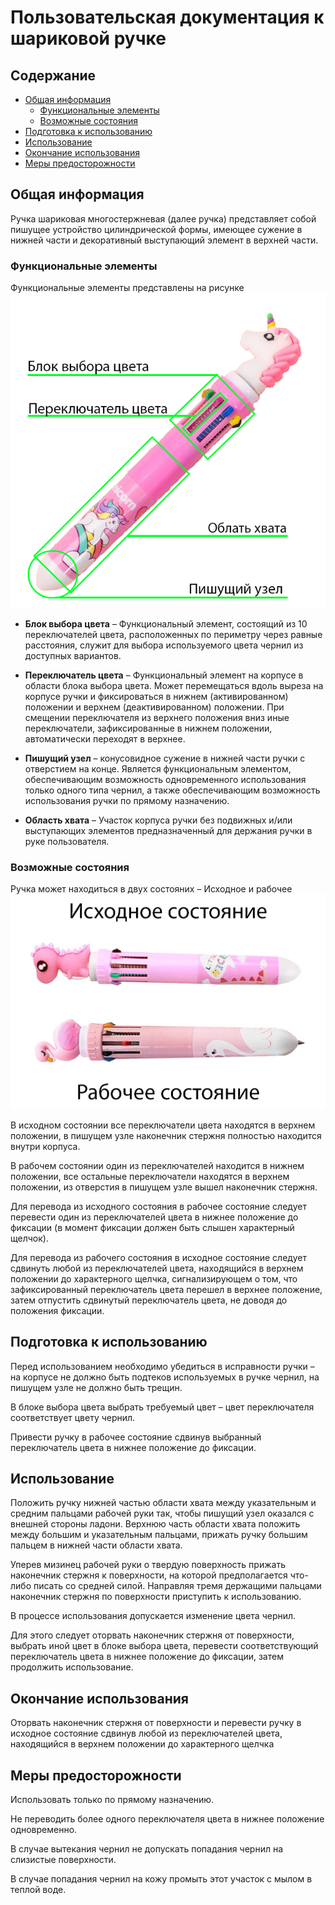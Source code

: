 # Пользовательская документация к шариковой ручке

## Содержание

- [Общая информация](#общая-информация)
  - [Функциональные элементы](#функциональные-элементы)
  - [Возможные состояния](#возможные-состояния)
- [Подготовка к использованию](#подготовка-к-использованию)
- [Использование](#использование)
- [Окончание использования](#окончание-использования)
- [Меры предосторожности](#меры-предосторожности)

## Общая информация

Ручка шариковая многостержневая (далее ручка) представляет собой пишущее устройство цилиндрической формы, имеющее сужение в нижней части и декоративный выступающий элемент в верхней части.

### Функциональные элементы

Функциональные элементы представлены на рисунке
![функциональные элементы](/img1.png)

- **Блок выбора цвета** – Функциональный элемент, состоящий из 10 переключателей цвета, расположенных по периметру через равные расстояния, служит для выбора используемого цвета чернил из доступных вариантов.

- **Переключатель цвета** – Функциональный элемент на корпусе в области блока выбора цвета. Может перемещаться вдоль выреза на корпусе ручки и фиксироваться в нижнем (активированном) положении и верхнем (деактивированном) положении. При смещении переключателя из верхнего положения вниз иные переключатели, зафиксированные в нижнем положении, автоматически переходят в верхнее.
  
- **Пишущий узел** – конусовидное сужение в нижней части ручки с отверстием на конце. Является функциональным элементом, обеспечивающим возможность одновременного использования только одного типа чернил, а также обеспечивающим возможность использования ручки по прямому назначению.
  
- **Область хвата** – Участок корпуса ручки без подвижных и/или выступающих элементов предназначенный для держания ручки в руке пользователя.

### Возможные состояния

Ручка может находиться в двух состояних – Исходное и рабочее
![Возможные состояния](/img2.png)

В исходном состоянии все переключатели цвета находятся в верхнем положении, в пишущем узле наконечник стержня полностью находится внутри корпуса.

В рабочем состоянии один из переключателей находится в нижнем положении, все остальные переключатели находятся в верхнем положении, из отверстия в пишущем узле вышел наконечник стержня.

Для перевода из исходного состояния в рабочее состояние следует перевести один из переключателей цвета в нижнее положение до фиксации (в момент фиксации должен быть слышен характерный щелчок).

Для перевода из рабочего состояния в исходное состояние следует сдвинуть любой из переключателей цвета, находящийся в верхнем положении до характерного щелчка, сигнализирующем о том, что зафиксированный переключатель цвета перешел в верхнее положение, затем отпустить сдвинутый переключатель цвета, не доводя до положения фиксации.

## Подготовка к использованию

Перед использованием необходимо убедиться в исправности ручки – на корпусе не должно быть подтеков используемых в ручке чернил, на пишущем узле не должно быть трещин.

В блоке выбора цвета выбрать требуемый цвет – цвет переключателя соответствует цвету чернил.

Привести ручку в рабочее состояние сдвинув выбранный переключатель цвета в нижнее положение до фиксации.

## Использование

Положить ручку нижней частью области хвата между указательным и средним пальцами рабочей руки так, чтобы пишущий узел оказался с внешней стороны ладони. Верхнюю часть области хвата положить между большим и указательным пальцами, прижать ручку большим пальцем в нижней части области хвата.

Уперев мизинец рабочей руки о твердую поверхность прижать наконечник стержня к поверхности, на которой предполагается что-либо писать со средней силой. Направляя тремя держащими пальцами наконечник стержня по поверхности приступить к использованию.

В процессе использования допускается изменение цвета чернил.

Для этого следует оторвать наконечник стержня от поверхности, выбрать иной цвет в блоке выбора цвета, перевести соответствующий переключатель цвета в нижнее положение до фиксации, затем продолжить использование.

## Окончание использования

Оторвать наконечник стержня от поверхности и перевести ручку в исходное состояние сдвинув любой из переключателей цвета, находящийся в верхнем положении до характерного щелчка

## Меры предосторожности

Использовать только по прямому назначению.

Не переводить более одного переключателя цвета в нижнее положение одновременно.

В случае вытекания чернил не допускать попадания чернил на слизистые поверхности.

В случае попадания чернил на кожу промыть этот участок с мылом в теплой воде.
